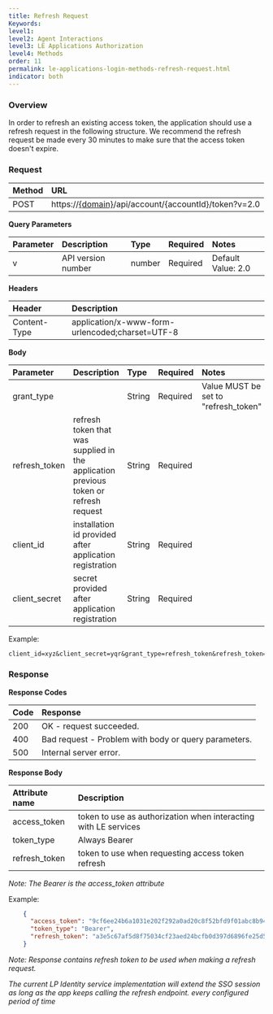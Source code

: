 ```yaml
---
title: Refresh Request
Keywords:
level1:
level2: Agent Interactions
level3: LE Applications Authorization
level4: Methods
order: 11
permalink: le-applications-login-methods-refresh-request.html
indicator: both
---
```


### Overview

In order to refresh an existing access token, the application should use a refresh request in the following structure. We recommend the refresh request be made every 30 minutes to make sure that the access token doesn't expire.

### Request

| Method | URL |
| :--- | :--- |
| POST |  https://[{domain}](https://developers.liveperson.com/agent-domain-domain-api.html)/api/account/{accountId}/token?v=2.0 |

**Query Parameters**

| Parameter | Description | Type | Required | Notes |
| :--- | :--- | :--- | :--- | :--- |
| v | API version number | number| Required | Default Value: 2.0 |

**Headers**

| Header |  Description |
| :--- | :--- |
| Content-Type | application/x-www-form-urlencoded;charset=UTF-8|

**Body**

| Parameter | Description | Type | Required | Notes |
| :--- | :--- | :--- | :--- | :--- |
| grant_type |  | String| Required | Value MUST be set to "refresh_token" |
| refresh_token | refresh token that was supplied in the application previous token or refresh request | String| Required |  |
| client_id | installation id provided after application registration| String| Required |  |
| client_secret | secret provided after application registration| String| Required |  |

Example:

```
client_id=xyz&client_secret=yqr&grant_type=refresh_token&refresh_token=SplxlOBeZQQYbYS6WxSbIA
```

### Response

**Response Codes**

| Code | Response |
| :--- | :--- |
| 200 | OK - request succeeded.  |
| 400 | Bad request - Problem with body or query parameters. |
| 500 | Internal server error. |

**Response Body**

| Attribute name | Description |
| :--- | :--- |
| access_token | token to use as authorization when interacting with LE services  |
| token_type | Always Bearer |
| refresh_token | token to use when requesting access token refresh  |


*Note: The Bearer is the access_token attribute*

Example:

```json
    {
      "access_token": "9cf6ee24b6a1031e202f292a0ad20c8f52bfd9f01abc8b9489365995052c6603",
      "token_type": "Bearer",
      "refresh_token": "a3e5c67af5d8f75034cf23aed24bcfb0d397d6896fe25d5043cce0bd5972639e3ad2d198730ab80959ecf7dcc3c54d07cfd4fc22cb4e1f406e673dc814da84133b7f4ff2bfb800128c"
    }
```

*Note: Response contains refresh token to be used when making a refresh request.*


*The current LP Identity service implementation will extend the SSO session as long as the app keeps calling the refresh endpoint. every configured period of time*
